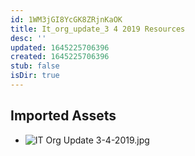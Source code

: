 ```yaml
---
id: 1WM3jGI8YcGK8ZRjnKaOK
title: It_org_update_3 4 2019 Resources
desc: ''
updated: 1645225706396
created: 1645225706396
stub: false
isDir: true
---
```

## Imported Assets
- ![IT Org Update 3-4-2019.jpg](/assets/it-org-update-3-4-2019.jpg)
